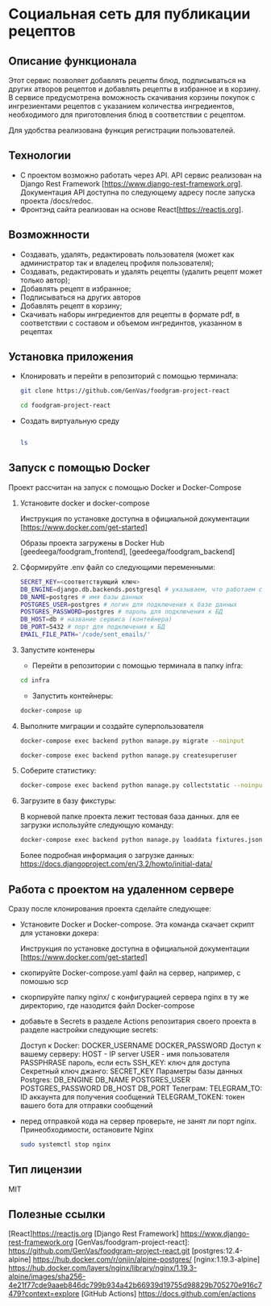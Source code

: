 # Социальная сеть для публикации рецептов

## Описание функционала
Этот сервис позволяет добавлять рецепты блюд, подписываться на других атворов рецептов и добавлять рецепты в избранное и в корзину.
В сервисе предусмотрена воможность скачивания корзины покупок с ингрезиентами рецептов с указанием количества ингредиентов, необходимого для приготовления блюд в соответствии с рецептом.

Для удобства реализована функция регистрации пользователей.

## Технологии

- С проектом возможно работать через API. API сервис реализован на Django Rest Framework [https://www.django-rest-framework.org]. Документация API доступна по следующему адресу после запуска проекта /docs/redoc.
- Фронтэнд сайта реализован на основе React[https://reactjs.org].

## Возможнности

- Создавать, удалять, редактировать пользователя (может как администратор так и владелец профиля пользователя);
- Создавать, редактировать и удалять рецепты (удалить рецепт может только автор);
- Добавлять рецепт в избранное;
- Подписываться на других авторов
- Добавлять рецепт в корзину;
- Скачивать наборы ингредиентов для рецепты в формате pdf, в соответствии с составом и объемом ингрединтов, указанном в рецептах



## Установка приложения

- Клонировать и перейти в репозиторий с помощью терминала:

   ```sh
   git clone https://github.com/GenVas/foodgram-project-react
   ```

   ```sh
   cd foodgram-project-react
   ```

- Создать виртуальную среду

   ```sh

   ls
   ```

## Запуск с помощью Docker

   Проект рассчитан на запуск c помощью Docker и Docker-Compose

1. Установите docker и docker-compose

   Инструкция по установке доступна в официальной документации [https://www.docker.com/get-started]

   Образы проекта загружены в Docker Hub [geedeega/foodgram_frontend], [geedeega/foodgram_backend]

2. Сформируйте .env файл со следующими переменными:

   ```sh
   SECRET_KEY=<соответствующий ключ>
   DB_ENGINE=django.db.backends.postgresql # указываем, что работаем с postgresql
   DB_NAME=postgres # имя базы данных
   POSTGRES_USER=postgres # логин для подключения к базе данных
   POSTGRES_PASSWORD=postgres # пароль для подключения к БД
   DB_HOST=db # название сервиса (контейнера)
   DB_PORT=5432 # порт для подключения к БД
   EMAIL_FILE_PATH='/code/sent_emails/'
   ```

3. Запустите контенеры


    - Перейти в репозитории с помощью терминала в папку infra:

   ```sh
   cd infra
   ``` 
     - Запустить контейнеры:
   
   ```sh
   docker-compose up
   ```

4. Выполните миграции и создайте суперпользователя
   
   ```sh
   docker-compose exec backend python manage.py migrate --noinput
   ```

   ```sh
   docker-compose exec backend python manage.py createsuperuser
   ```

5. Соберите статистику:

   ```sh
   docker-compose exec backend python manage.py collectstatic --noinput
   ```

6. Загрузите в базу фикстуры:

   В корневой папке проекта лежит тестовая база данных. для ее загрузки используйте следующую команду:

   ```sh
   docker-compose exec backend python manage.py loaddata fixtures.json
   ```

   Более подробная информация о загрузке данных: https://docs.djangoproject.com/en/3.2/howto/initial-data/


## Работа с проектом на удаленном сервере

Сразу после клонирования проекта сделайте следующее:

- Установите Docker и Docker-compose. Эта команда скачает скрипт для установки докера:

   Инструкция по установке доступна в официальной документации [https://www.docker.com/get-started]

- скопируйте Docker-compose.yaml файл на сервер, например, c помошью scp
- скорпируйте папку nginx/ с конфигурацией сервера nginx в ту же директорию, где назодится файл Docker-compose

- добавьте в Secrets в разделе Actions репозитария своего проекта в разделе настройки следующие
secrets:

   Доступ к Docker:
      DOCKER_USERNAME
      DOCKER_PASSWORD
   Доступ к вашему серверу:
       HOST - IP server
	   USER - имя пользователя
	   PASSPHRASE пароль, если есть
	   SSH_KEY: ключ для доступа
   Cекретный ключ джанго:
      SECRET_KEY 
   Параметры базы данных Postgres:
      DB_ENGINE
      DB_NAME
      POSTGRES_USER
      POSTGRES_PASSWORD
      DB_HOST
      DB_PORT
   Телеграм:
      TELEGRAM_TO: ID аккаунта для получения сообщений
	  TELEGRAM_TOKEN: токен вашего бота для отправки сообщений

- перед отправкой кода на сервер проверьте, не занят ли порт nginx. Принеобходимости, остановите Nginx

   ```sh
   sudo systemctl stop nginx
   ```

## Тип лицензии

   MIT

## Полезные ссылки
   [Django 2.2.6]: <https://www.djangoproject.com/download/>
   [Python 3.7]: <https://www.python.org/downloads/release/python-390/>
   [Docker 20.10.8]: https://www.docker.com/
   [Nginx 1.19.3]: https://nginx.org/
   [React]https://reactjs.org
   [Django Rest Framework] https://www.django-rest-framework.org
   [GenVas/foodgram-project-react]: https://github.com/GenVas/foodgram-project-react.git 
   [postgres:12.4-alpine] https://hub.docker.com/r/onjin/alpine-postgres/
   [nginx:1.19.3-alpine] https://hub.docker.com/layers/nginx/library/nginx/1.19.3-alpine/images/sha256-4e21f77cde9aaeb846dc799b934a42b66939d19755d98829b705270e916c7479?context=explore 
   [GitHub Actions] https://docs.github.com/en/actions
